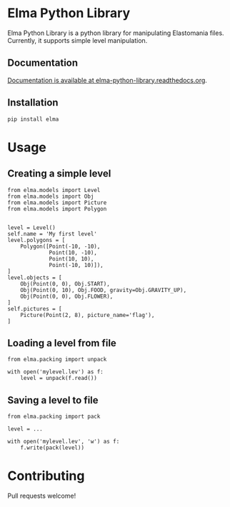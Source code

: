 # Elma Python Library

Elma Python Library is a python library for manipulating Elastomania files.
Currently, it supports simple level manipulation.

## Documentation

[Documentation is available at elma-python-library.readthedocs.org](https://elma-python-library.readthedocs.org).

## Installation

```
pip install elma
```

# Usage

## Creating a simple level
```
from elma.models import Level
from elma.models import Obj
from elma.models import Picture
from elma.models import Polygon


level = Level()
self.name = 'My first level'
level.polygons = [
    Polygon([Point(-10, -10),
             Point(10, -10),
             Point(10, 10),
             Point(-10, 10)]),
]
level.objects = [
    Obj(Point(0, 0), Obj.START),
    Obj(Point(0, 10), Obj.FOOD, gravity=Obj.GRAVITY_UP),
    Obj(Point(0, 0), Obj.FLOWER),
]
self.pictures = [
    Picture(Point(2, 8), picture_name='flag'),
]
```



## Loading a level from file
```
from elma.packing import unpack

with open('mylevel.lev') as f:
    level = unpack(f.read())
```

## Saving a level to file
```
from elma.packing import pack

level = ...

with open('mylevel.lev', 'w') as f:
    f.write(pack(level))
```

# Contributing

Pull requests welcome!
